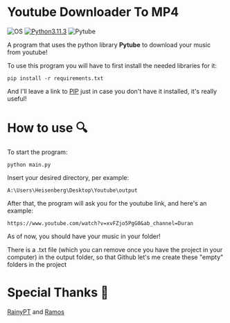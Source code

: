 # Youtube Downloader To MP4

![OS](https://img.shields.io/badge/Windows-%20-9cf) [![Python3.11.3](https://img.shields.io/badge/Python3.11.3-%20-important)](https://www.python.org/ftp/python/3.11.3/python-3.11.3-amd64.exe) ![Pytube](https://img.shields.io/badge/Pytube%2015.0.0-%20-success)

A program that uses the python library <b>Pytube</b> to download your music from youtube!

To use this program you will have to first install the needed libraries for it:
```
pip install -r requirements.txt
```
And I'll leave a link to [PIP](https://pypi.org/project/pip/) just in case you don't have it installed, it's really useful!


# How to use 🔍

To start the program:
```
python main.py
```

Insert your desired directory, per example:
```
A:\Users\Heisenberg\Desktop\Youtube\output
```

After that, the program will ask you for the youtube link, and here's an example:
```
https://www.youtube.com/watch?v=xvFZjo5PgG0&ab_channel=Duran
```

As of now, you should have your music in your folder!

There is a .txt file (which you can remove once you have the project in your computer) in the output folder, so that Github let's me create these "empty" folders in the project


# Special Thanks 💖

[RainyPT](https://github.com/RainyPT) and [Ramos](https://github.com/NoPalm0il)
